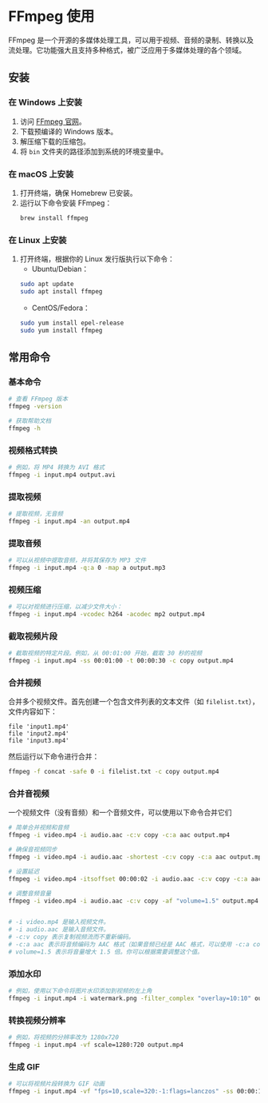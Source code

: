 # FFmpeg 使用

FFmpeg 是一个开源的多媒体处理工具，可以用于视频、音频的录制、转换以及流处理。它功能强大且支持多种格式，被广泛应用于多媒体处理的各个领域。

## 安装

### 在 Windows 上安装
1. 访问 [FFmpeg 官网](https://ffmpeg.org/download.html)。
2. 下载预编译的 Windows 版本。
3. 解压缩下载的压缩包。
4. 将 `bin` 文件夹的路径添加到系统的环境变量中。

### 在 macOS 上安装
1. 打开终端，确保 Homebrew 已安装。
2. 运行以下命令安装 FFmpeg：
    ```bash
    brew install ffmpeg
    ```

### 在 Linux 上安装
1. 打开终端，根据你的 Linux 发行版执行以下命令：
    - Ubuntu/Debian：
    ```bash
    sudo apt update
    sudo apt install ffmpeg
    ```
    - CentOS/Fedora：
    ```bash
    sudo yum install epel-release
    sudo yum install ffmpeg
    ```

## 常用命令

### 基本命令

```bash
# 查看 FFmpeg 版本
ffmpeg -version

# 获取帮助文档
ffmpeg -h

```
### 视频格式转换
```bash
# 例如，将 MP4 转换为 AVI 格式
ffmpeg -i input.mp4 output.avi
```
### 提取视频

```bash
# 提取视频，无音频 
ffmpeg -i input.mp4 -an output.mp4
```
### 提取音频

```bash
# 可以从视频中提取音频，并将其保存为 MP3 文件
ffmpeg -i input.mp4 -q:a 0 -map a output.mp3
```

### 视频压缩

```bash
# 可以对视频进行压缩，以减少文件大小：
ffmpeg -i input.mp4 -vcodec h264 -acodec mp2 output.mp4
```

### 截取视频片段

```bash
# 截取视频的特定片段。例如，从 00:01:00 开始，截取 30 秒的视频
ffmpeg -i input.mp4 -ss 00:01:00 -t 00:00:30 -c copy output.mp4
```

### 合并视频

合并多个视频文件。首先创建一个包含文件列表的文本文件（如 `filelist.txt`），文件内容如下：

```
file 'input1.mp4'
file 'input2.mp4'
file 'input3.mp4'
```
然后运行以下命令进行合并：

```bash
ffmpeg -f concat -safe 0 -i filelist.txt -c copy output.mp4
```

### 合并音视频

一个视频文件（没有音频）和一个音频文件，可以使用以下命令合并它们

```bash
# 简单合并视频和音频
ffmpeg -i video.mp4 -i audio.aac -c:v copy -c:a aac output.mp4

# 确保音视频同步
ffmpeg -i video.mp4 -i audio.aac -shortest -c:v copy -c:a aac output.mp4

# 设置延迟
ffmpeg -i video.mp4 -itsoffset 00:00:02 -i audio.aac -c:v copy -c:a aac output.mp4

# 调整音频音量
ffmpeg -i video.mp4 -i audio.aac -c:v copy -af "volume=1.5" output.mp4


# -i video.mp4 是输入视频文件。
# -i audio.aac 是输入音频文件。
# -c:v copy 表示复制视频流而不重新编码。
# -c:a aac 表示将音频编码为 AAC 格式（如果音频已经是 AAC 格式，可以使用 -c:a copy 来复制音频流而不重新编码）。
# volume=1.5 表示将音量增大 1.5 倍。你可以根据需要调整这个值。
```

### 添加水印

```bash
# 例如，使用以下命令将图片水印添加到视频的左上角
ffmpeg -i input.mp4 -i watermark.png -filter_complex "overlay=10:10" output.mp4
```
### 转换视频分辨率

```bash
# 例如，将视频的分辨率改为 1280x720
ffmpeg -i input.mp4 -vf scale=1280:720 output.mp4
```

### 生成 GIF

```bash
# 可以将视频片段转换为 GIF 动画
ffmpeg -i input.mp4 -vf "fps=10,scale=320:-1:flags=lanczos" -ss 00:00:10 -t 5 output.gif
```

